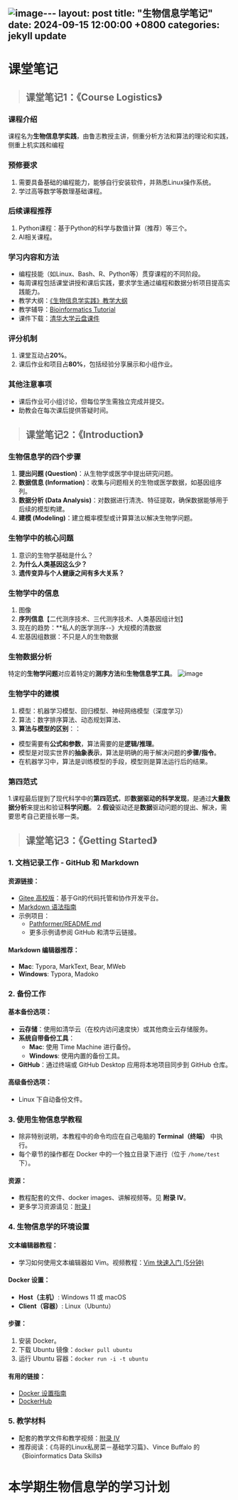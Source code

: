 ![image](https://github.com/user-attachments/assets/b2ab63a1-e04b-44e3-9a99-af5d1cb984e7)---
layout: post
title:  "生物信息学笔记"
date:   2024-09-15 12:00:00 +0800
categories: jekyll update
---
# 课堂笔记

>## 课堂笔记1：《Course Logistics》

### 课程介绍

课程名为**生物信息学实践**，由鲁志教授主讲，侧重分析方法和算法的理论和实践，侧重上机实践和编程

### 预修要求

1. 需要具备基础的编程能力，能够自行安装软件，并熟悉Linux操作系统。
2. 学过高等数学等数理基础课程。

### 后续课程推荐

1. Python课程：基于Python的科学与数值计算（推荐）等三个。
2. AI相关课程。

### 学习内容和方法

- 编程技能（如Linux、Bash、R、Python等）贯穿课程的不同阶段。
- 每周课程包括课堂讲授和课后实践，要求学生通过编程和数据分析项目提高实践能力。
- 教学大纲：[《生物信息学实践》教学大纲](https://docs.qq.com/doc/DWXlXc29FclpaTmp2)
- 教学辅导：[Bioinformatics Tutorial](https://book.ncrnalab.org/teaching)
- 课件下载：[清华大学云盘课件](https://cloud.tsinghua.edu.cn/d/dcbb0944631a4291b34c/?p=%2FLectures&mode=list)

### 评分机制

1. 课堂互动占**20%**。
2. 课后作业和项目占**80%**，包括经验分享展示和小组作业。

### 其他注意事项

- 课后作业可小组讨论，但每位学生需独立完成并提交。
- 助教会在每次课后提供答疑时间。

> ## 课堂笔记2：《Introduction》

### 生物信息学的四个步骤
1. **提出问题 (Question)**：从生物学或医学中提出研究问题。
2. **数据信息 (Information)**：收集与问题相关的生物或医学数据，如基因组序列。
3. **数据分析 (Data Analysis)**：对数据进行清洗、特征提取，确保数据能够用于后续的模型构建。
4. **建模 (Modeling)**：建立概率模型或计算算法以解决生物学问题。

### 生物学中的核心问题
1. 意识的生物学基础是什么？
2. **为什么人类基因这么少？**
3. **遗传变异与个人健康之间有多大关系？**

### 生物学中的信息
1. 图像
2. **序列信息**【二代测序技术、三代测序技术、人类基因组计划】
3. 现在的趋势：**私人的医学测序--》大规模的清数据
4. 宏基因组数据：不只是人的生物数据

### 生物数据分析

特定的**生物学问题**对应着特定的**测序方法**和**生物信息学工具**。
![image](https://github.com/user-attachments/assets/b90feb86-0907-459c-acbe-cb5b21e6919a)

### 生物学中的建模
1. 模型：机器学习模型、回归模型、神经网络模型（深度学习）
2. 算法：数字排序算法、动态规划算法、
3. **算法与模型的区别**：：
- 模型需要有**公式和参数**，算法需要的是**逻辑/推理**。
- 模型是对现实世界的**抽象表示**，算法是明确的用于解决问题的**步骤/指令**。
- 在机器学习中，算法是训练模型的手段，模型则是算法运行后的结果。

### 第四范式
1.课程最后提到了现代科学中的**第四范式**，即**数据驱动的科学发现**，是通过**大量数据分析**来提出和验证**科学问题**。
2.**假设**驱动还是**数据**驱动问题的提出、解决，需要思考自己更擅长哪一类。

> ## 课堂笔记3：《Getting Started》

### 1. 文档记录工作 - GitHub 和 Markdown

#### 资源链接：
- [Gitee 高校版](https://gitee.com/education)：基于Git的代码托管和协作开发平台。
- [Markdown 语法指南](https://github.com/adam-p/markdown-here/wiki/Markdown-Cheatsheet)
- 示例项目：
  - [Pathformer/README.md](https://github.com/lulab/Pathformer/blob/main/README.md)
  - 更多示例请参阅 GitHub 和清华云链接。
  
#### Markdown 编辑器推荐：
- **Mac**: Typora, MarkText, Bear, MWeb
- **Windows**: Typora, Madoko

### 2. 备份工作

#### 基本备份选项：
- **云存储**：使用如清华云（在校内访问速度快）或其他商业云存储服务。
- **系统自带备份工具**：
  - **Mac**: 使用 Time Machine 进行备份。
  - **Windows**: 使用内置的备份工具。
- **GitHub**：通过终端或 GitHub Desktop 应用将本地项目同步到 GitHub 仓库。

#### 高级备份选项：
- Linux 下自动备份文件。

### 3. 使用生物信息学教程
- 除非特别说明，本教程中的命令均应在自己电脑的 **Terminal（终端）** 中执行。
- 每个章节的操作都在 Docker 中的一个独立目录下进行（位于 `/home/test` 下）。

#### 资源：
- 教程配套的文件、docker images、讲解视频等。见 **附录 IV**。
- 更多学习资源请见：[附录 I](https://book.ncrnalab.org/teaching/appendix/appendix1.keep-learning)

### 4. 生物信息学的环境设置
#### 文本编辑器教程：
- 学习如何使用文本编辑器如 Vim。视频教程：[Vim 快速入门 (5分钟)](https://cloud.tsinghua.edu.cn/d/ad22768345664924b202/?p=%2FVideo%2FPart%200.%20Getting%20Started&mode=list)

#### Docker 设置：
- **Host（主机）**: Windows 11 或 macOS
- **Client（容器）**: Linux（Ubuntu）
  
#### 步骤：
1. 安装 Docker。
2. 下载 Ubuntu 镜像：`docker pull ubuntu`
3. 运行 Ubuntu 容器：`docker run -i -t ubuntu`

#### 有用的链接：
- [Docker 设置指南](https://book.ncrnalab.org/teaching/part-i.-basic-skills/1.setup/1.1.docker)
- [DockerHub](https://hub.docker.com/)

### 5. 教学材料
- 配套的教学文件和教学视频：[附录 IV](https://book.ncrnalab.org/teaching/appendix/appendix-iv.-teaching)
- 推荐阅读：《鸟哥的Linux私房菜－基础学习篇》、Vince Buffalo 的《Bioinformatics Data Skills》


# 本学期生物信息学的学习计划
